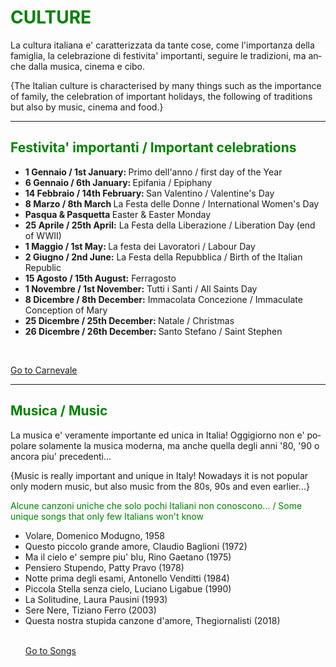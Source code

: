 <h1 style="color:green;"> CULTURE </h1>

<p lang="it"> La cultura italiana e' caratterizzata da tante cose, come l'importanza della famiglia, la celebrazione di festivita' importanti, seguire le tradizioni, ma anche dalla musica, cinema e cibo. </p> 

<p lang="eng"> {The Italian culture is characterised by many things such as the importance of family, the celebration of important holidays, the following of traditions but also by music, cinema and food.} </p>

<hr>

<h2 style="color:green;"> Festivita' importanti / Important celebrations </h2>
           
<ul style="list-style-type:disc">
  <li> <strong> 1 Gennaio / 1st January: </strong>  Primo dell'anno / first day of the Year </li>
  <li> <strong> 6 Gennaio / 6th January: </strong>  Epifania / Epiphany </li>
  <li> <strong> 14 Febbraio / 14th February: </strong> San Valentino / Valentine's Day </li>
  <li> <strong> 8 Marzo / 8th March </strong> La Festa delle Donne / International Women's Day </li>
  <li> <strong> Pasqua & Pasquetta </strong> Easter & Easter Monday </li>
  <li> <strong> 25 Aprile / 25th April:</strong> La Festa della Liberazione / Liberation Day (end of WWII) </li>
  <li> <strong> 1 Maggio / 1st May: </strong>  La festa dei Lavoratori / Labour Day </li>
  <li> <strong> 2 Giugno / 2nd June:</strong> La Festa della Repubblica / Birth of the Italian Republic </li>
  <li> <strong> 15 Agosto / 15th August:</strong> Ferragosto </li>
  <li> <strong> 1 Novembre / 1st November:</strong> Tutti i Santi / All Saints Day </li>
  <li> <strong> 8 Dicembre / 8th December:</strong> Immacolata Concezione / Immaculate Conception of Mary</li>
  <li> <strong> 25 Dicembre / 25th December: </strong> Natale / Christmas </li>
  <li> <strong> 26 Dicembre / 26th December: </strong> Santo Stefano / Saint Stephen </li> 
</ul>
<br>
<p>
<a style="float:right:" href="carnevale.html" class="btn2"> Go to Carnevale </a>
</p>
<div style="clear.both;"> </div>

<hr>

<h2 style="color:green;"> Musica / Music </h2>

<p lang="it"> La musica e' veramente importante ed unica in Italia! Oggigiorno non e' popolare solamente la musica moderna, ma anche quella degli anni '80, '90 o ancora piu' precedenti... </p>
           
<p lang="eng"> {Music is really important and unique in Italy! Nowadays it is not popular only modern music, but also music from the 80s, 90s and even earlier...} </p>           


<p style="color:green;"> Alcune canzoni uniche che solo pochi Italiani non conoscono... / Some unique songs that only few Italians won't know </p>
<ul style="list-style-type:disc">
  <li> Volare, Domenico Modugno, 1958 </li>
  <li> Questo piccolo grande amore, Claudio Baglioni (1972) </li>
  <li> Ma il cielo e' sempre piu' blu, Rino Gaetano (1975) </li>         
  <li> Pensiero Stupendo, Patty Pravo (1978) </li>
  <li> Notte prima degli esami, Antonello Venditti (1984) </li>
  <li> Piccola Stella senza cielo, Luciano Ligabue (1990) </li>
  <li> La Solitudine, Laura Pausini (1993) </li>
  <li> Sere Nere, Tiziano Ferro (2003) </li>
  <li> Questa nostra stupida canzone d'amore, Thegiornalisti (2018) </li>

<br>
<p>
<a style="float:right:" href="listening_exercise.html" class="btn2"> Go to Songs </a>
</p>
<div style="clear.both;"> </div>
